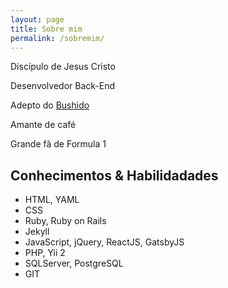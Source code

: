 ```yaml
---
layout: page
title: Sobre mim
permalink: /sobremim/
---
```


Discípulo de Jesus Cristo

Desenvolvedor Back-End

Adepto do [Bushido](https://pt.wikipedia.org/wiki/Bushido)

Amante de café

Grande fã de Formula 1


## Conhecimentos & Habilidadades

- HTML, YAML
- CSS
- Ruby, Ruby on Rails
- Jekyll
- JavaScript, jQuery, ReactJS, GatsbyJS
- PHP, Yii 2
- SQLServer, PostgreSQL
- GIT
